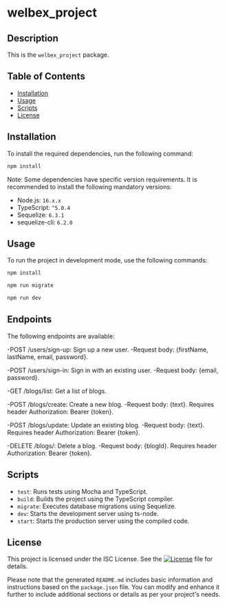 # welbex_project

## Description

This is the `welbex_project` package.

## Table of Contents

- [Installation](#installation)
- [Usage](#usage)
- [Scripts](#scripts)
- [License](#license)

## Installation

To install the required dependencies, run the following command:

```bash
npm install
```
Note: Some dependencies have specific version requirements. It is recommended to install the following mandatory versions:

- Node.js: `16.x.x`
- TypeScript: `^5.0.4`
- Sequelize: `6.3.1`
- sequelize-cli: `6.2.0`

## Usage
To run the project in development mode, use the following commands:
```bash
npm install
```
```bash
npm run migrate
```
```bash
npm run dev
```

## Endpoints
The following endpoints are available:

-POST /users/sign-up: Sign up a new user.
-Request body: {firstName, lastName, email, password}.

-POST /users/sign-in: Sign in with an existing user. 
-Request body: {email, password}.

-GET /blogs/list: Get a list of blogs. 

-POST /blogs/create: Create a new blog.
-Request body: {text}. Requires header Authorization: Bearer {token}.

-POST /blogs/update: Update an existing blog.
-Request body: {text}. Requires header Authorization: Bearer {token}.

-DELETE /blogs/: Delete a blog. 
-Request body: {blogId}. Requires header Authorization: Bearer {token}.

## Scripts

- `test`: Runs tests using Mocha and TypeScript.
- `build`: Builds the project using the TypeScript compiler.
- `migrate`: Executes database migrations using Sequelize.
- `dev`: Starts the development server using ts-node.
- `start`: Starts the production server using the compiled code.

## License

This project is licensed under the ISC License. See the [![License](https://img.shields.io/badge/License-ISC-blue.svg)](https://opensource.org/licenses/ISC) file for details.

Please note that the generated `README.md` includes basic information and instructions based on the `package.json` file. You can modify and enhance it further to include additional sections or details as per your project's needs.
